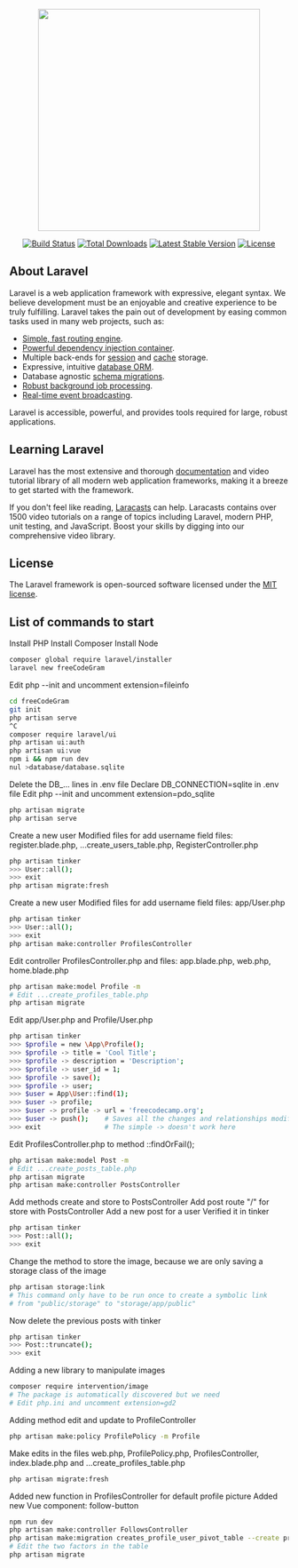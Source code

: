 <p align="center"><img src="https://res.cloudinary.com/dtfbvvkyp/image/upload/v1566331377/laravel-logolockup-cmyk-red.svg" width="400"></p>

<p align="center">
<a href="https://travis-ci.org/laravel/framework"><img src="https://travis-ci.org/laravel/framework.svg" alt="Build Status"></a>
<a href="https://packagist.org/packages/laravel/framework"><img src="https://poser.pugx.org/laravel/framework/d/total.svg" alt="Total Downloads"></a>
<a href="https://packagist.org/packages/laravel/framework"><img src="https://poser.pugx.org/laravel/framework/v/stable.svg" alt="Latest Stable Version"></a>
<a href="https://packagist.org/packages/laravel/framework"><img src="https://poser.pugx.org/laravel/framework/license.svg" alt="License"></a>
</p>

## About Laravel

Laravel is a web application framework with expressive, elegant syntax. We believe development must be an enjoyable and creative experience to be truly fulfilling. Laravel takes the pain out of development by easing common tasks used in many web projects, such as:

-   [Simple, fast routing engine](https://laravel.com/docs/routing).
-   [Powerful dependency injection container](https://laravel.com/docs/container).
-   Multiple back-ends for [session](https://laravel.com/docs/session) and [cache](https://laravel.com/docs/cache) storage.
-   Expressive, intuitive [database ORM](https://laravel.com/docs/eloquent).
-   Database agnostic [schema migrations](https://laravel.com/docs/migrations).
-   [Robust background job processing](https://laravel.com/docs/queues).
-   [Real-time event broadcasting](https://laravel.com/docs/broadcasting).

Laravel is accessible, powerful, and provides tools required for large, robust applications.

## Learning Laravel

Laravel has the most extensive and thorough [documentation](https://laravel.com/docs) and video tutorial library of all modern web application frameworks, making it a breeze to get started with the framework.

If you don't feel like reading, [Laracasts](https://laracasts.com) can help. Laracasts contains over 1500 video tutorials on a range of topics including Laravel, modern PHP, unit testing, and JavaScript. Boost your skills by digging into our comprehensive video library.

## License

The Laravel framework is open-sourced software licensed under the [MIT license](https://opensource.org/licenses/MIT).

## List of commands to start

Install PHP
Install Composer
Install Node

```sh
composer global require laravel/installer
laravel new freeCodeGram
```

Edit php --init and uncomment extension=fileinfo

```sh
cd freeCodeGram
git init
php artisan serve
^C
composer require laravel/ui
php artisan ui:auth
php artisan ui:vue
npm i && npm run dev
nul >database/database.sqlite
```

Delete the DB\_... lines in .env file
Declare DB_CONNECTION=sqlite in .env file
Edit php --init and uncomment extension=pdo_sqlite

```sh
php artisan migrate
php artisan serve
```

Create a new user
Modified files for add username field
files: register.blade.php, ...create_users_table.php, RegisterController.php

```sh
php artisan tinker
>>> User::all();
>>> exit
php artisan migrate:fresh
```

Create a new user
Modified files for add username field
files: app/User.php

```sh
php artisan tinker
>>> User::all();
>>> exit
php artisan make:controller ProfilesController
```

Edit controller ProfilesController.php and files: app.blade.php, web.php, home.blade.php

```sh
php artisan make:model Profile -m
# Edit ...create_profiles_table.php
php artisan migrate
```

Edit app/User.php and Profile/User.php

```sh
php artisan tinker
>>> $profile = new \App\Profile();
>>> $profile -> title = 'Cool Title';
>>> $profile -> description = 'Description';
>>> $profile -> user_id = 1;
>>> $profile -> save();
>>> $profile -> user;
>>> $user = App\User::find(1);
>>> $user -> profile;
>>> $user -> profile -> url = 'freecodecamp.org';
>>> $user -> push();    # Saves all the changes and relationships modified
>>> exit                # The simple -> doesn't work here
```

Edit ProfilesController.php to method ::findOrFail();

```sh
php artisan make:model Post -m
# Edit ...create_posts_table.php
php artisan migrate
php artisan make:controller PostsController
```

Add methods create and store to PostsController
Add post route "/" for store with PostsController
Add a new post for a user
Verified it in tinker

```sh
php artisan tinker
>>> Post::all();
>>> exit
```

Change the method to store the image, because we are only saving a storage class of the image

```sh
php artisan storage:link
# This command only have to be run once to create a symbolic link
# from "public/storage" to "storage/app/public"
```

Now delete the previous posts with tinker

```sh
php artisan tinker
>>> Post::truncate();
>>> exit
```

Adding a new library to manipulate images

```sh
composer require intervention/image
# The package is automatically discovered but we need
# Edit php.ini and uncomment extension=gd2
```

Adding method edit and update to ProfileController

```sh
php artisan make:policy ProfilePolicy -m Profile
```

Make edits in the files web.php, ProfilePolicy.php, ProfilesController, index.blade.php and ...create_profiles_table.php

```sh
php artisan migrate:fresh
```

Added new function in ProfilesController for default profile picture
Added new Vue component: follow-button

```sh
npm run dev
php artisan make:controller FollowsController
php artisan make:migration creates_profile_user_pivot_table --create profile_user
# Edit the two factors in the table
php artisan migrate
```
